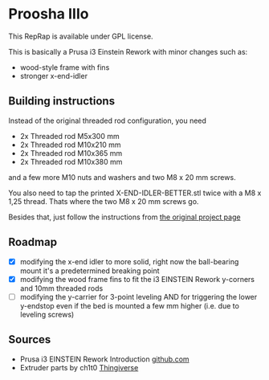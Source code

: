Proosha IIIo
=========================

This RepRap is available under GPL license.

This is basically a Prusa i3 Einstein Rework with minor changes such as:

* wood-style frame with fins
* stronger x-end-idler


Building instructions
-------------------------
Instead of the original threaded rod configuration, you need

* 2x Threaded rod M5x300 mm
* 2x Threaded rod M10x210 mm
* 2x Threaded rod M10x365 mm
* 2x Threaded rod M10x380 mm

and a few more M10 nuts and washers and two M8 x 20 mm screws.

You also need to tap the printed X-END-IDLER-BETTER.stl twice with a M8 x 1,25 thread. Thats where the two M8 x 20 mm screws go.

Besides that, just follow the instructions from [the original project page](http://reprap.org/wiki/Prusa_i3_Rework_Introduction/de)


Roadmap
-------------------------

- [x] modifying the x-end idler to more solid, right now the ball-bearing mount it's a predetermined breaking point
- [x] modifying the wood frame fins to fit the i3 EINSTEIN Rework y-corners and 10mm threaded rods
- [ ] modifying the y-carrier for 3-point leveling AND for triggering the lower y-endstop even if the bed is mounted a few mm higher (i.e. due to leveling screws)

Sources
-------------------------

* Prusa i3 EINSTEIN Rework Introduction [github.com](http://reprap.org/wiki/Prusa_i3_Rework_Introduction)
* Extruder parts by ch1t0 [Thingiverse](http://www.thingiverse.com/thing:76660)
